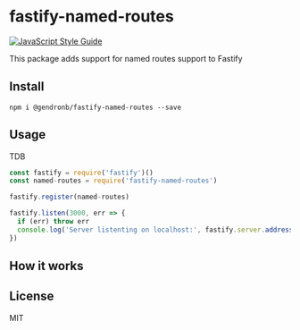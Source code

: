 # fastify-named-routes

[![JavaScript Style Guide](https://img.shields.io/badge/code_style-standard-brightgreen.svg)](https://standardjs.com)

This package adds support for named routes support to Fastify

## Install
```
npm i @gendronb/fastify-named-routes --save
```

## Usage

TDB

```js
const fastify = require('fastify')()
const named-routes = require('fastify-named-routes')

fastify.register(named-routes)

fastify.listen(3000, err => {
  if (err) throw err
  console.log('Server listenting on localhost:', fastify.server.address().port)
})
```

## How it works

## License

MIT